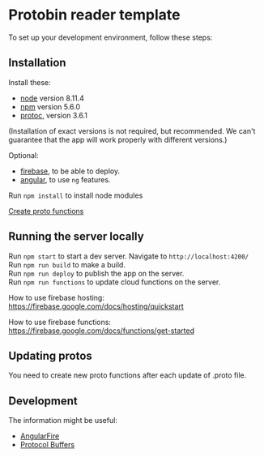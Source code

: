# Protobin reader template

To set up your development environment, follow these steps:

## Installation
Install these:
* [node](https://nodejs.org/) version 8.11.4
* [npm](https://www.npmjs.com/) version 5.6.0
* [protoc](https://github.com/protocolbuffers/protobuf/releases), version 3.6.1

(Installation of exact versions is not required, but recommended. We can't guarantee that the app will work properly with different versions.)

Optional:
* [firebase](https://firebase.google.com/docs/hosting/quickstart), to be able to deploy.
* [angular](https://angular.io/), to use `ng` features.

Run `npm install` to install node modules  
 
[Create proto functions](https://github.com/hasadna/hasadna/tree/master/common/PROTOC.md)

## Running the server locally
Run `npm start` to start a dev server. Navigate to `http://localhost:4200/`  
Run `npm run build` to make a build.  
Run `npm run deploy` to publish the app on the server.  
Run `npm run functions` to update cloud functions on the server.  

How to use firebase hosting:  
https://firebase.google.com/docs/hosting/quickstart  

How to use firebase functions:  
https://firebase.google.com/docs/functions/get-started  

## Updating protos
You need to create new proto functions after each update of .proto file.

## Development
The information might be useful:
* [AngularFire](https://github.com/angular/angularfire2/tree/master/docs)
* [Protocol Buffers](https://developers.google.com/protocol-buffers/)
